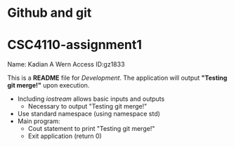 # Github and git
# CSC4110-assignment1

Name: Kadian A Wern
Access ID:gz1833

This is a **README** file for *Development*. The application will output **"Testing git merge!"** upon execution.
* Including *iostream* allows basic inputs and outputs
  * Necessary to output "Testing git merge!"
* Use standard namespace (using namespace std)
* Main program:
  * Cout statement to print "Testing git merge!"
  * Exit application (return 0)
